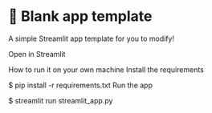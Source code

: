 # 🎈 Blank app template
A simple Streamlit app template for you to modify!

Open in Streamlit

How to run it on your own machine
Install the requirements

$ pip install -r requirements.txt
Run the app

$ streamlit run streamlit_app.py
